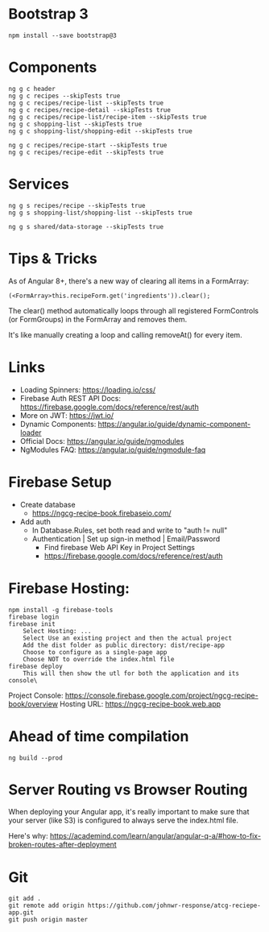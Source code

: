 # Bootstrap 3
```
npm install --save bootstrap@3
```

# Components
```
ng g c header
ng g c recipes --skipTests true
ng g c recipes/recipe-list --skipTests true
ng g c recipes/recipe-detail --skipTests true
ng g c recipes/recipe-list/recipe-item --skipTests true
ng g c shopping-list --skipTests true
ng g c shopping-list/shopping-edit --skipTests true

ng g c recipes/recipe-start --skipTests true
ng g c recipes/recipe-edit --skipTests true
```

# Services
```
ng g s recipes/recipe --skipTests true
ng g s shopping-list/shopping-list --skipTests true

ng g s shared/data-storage --skipTests true

```

# Tips & Tricks
As of Angular 8+, there's a new way of clearing all items in a FormArray:
```
(<FormArray>this.recipeForm.get('ingredients')).clear();
```
The clear() method automatically loops through all registered FormControls (or FormGroups) in the FormArray and removes them.

It's like manually creating a loop and calling removeAt() for every item.

# Links
- Loading Spinners: https://loading.io/css/
- Firebase Auth REST API Docs: https://firebase.google.com/docs/reference/rest/auth
- More on JWT: https://jwt.io/
- Dynamic Components:  https://angular.io/guide/dynamic-component-loader
- Official Docs: https://angular.io/guide/ngmodules
- NgModules FAQ: https://angular.io/guide/ngmodule-faq

# Firebase Setup
  - Create database
    - https://ngcg-recipe-book.firebaseio.com/
  - Add auth
    - In Database.Rules, set both read and write to "auth != null"
    - Authentication | Set up sign-in method | Email/Password
        - Find firebase Web API Key in Project Settings
        - https://firebase.google.com/docs/reference/rest/auth

# Firebase Hosting:
```
npm install -g firebase-tools
firebase login
firebase init
    Select Hosting: ...
    Select Use an existing project and then the actual project
    Add the dist folder as public directory: dist/recipe-app
    Choose to configure as a single-page app
    Choose NOT to override the index.html file
firebase deploy
    This will then show the utl for both the application and its console\
```
Project Console: https://console.firebase.google.com/project/ngcg-recipe-book/overview
Hosting URL: https://ngcg-recipe-book.web.app



# Ahead of time compilation
```
ng build --prod
```

# Server Routing vs Browser Routing
When deploying your Angular app, it's really important to make sure that your server (like S3) is configured to always serve the index.html file.

Here's why: https://academind.com/learn/angular/angular-q-a/#how-to-fix-broken-routes-after-deployment

# Git

```
git add .
git remote add origin https://github.com/johnwr-response/atcg-reciepe-app.git
git push origin master
